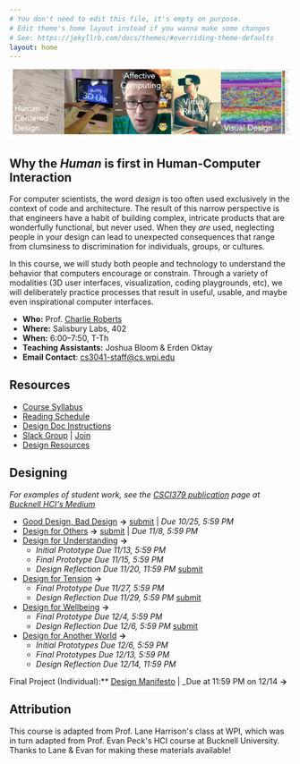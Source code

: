 ```yaml
---
# You don't need to edit this file, it's empty on purpose.
# Edit theme's home layout instead if you wanna make some changes
# See: https://jekyllrb.com/docs/themes/#overriding-theme-defaults
layout: home
---
```


![Human-Centered Design Process](img/hci_banner.png)

<!--
For computer scientists, the word _design_ is too often used exclusively in the context of code and architecture. The result of this narrow perspective is that engineers have a habit of building complex, intricate products that are wonderfully functional, but never used. When they _are_ used, neglecting people in your design can lead to unexpected consequences that range from clumsiness to discrimination for individuals, groups, or cultures.

In this course, we will study both people and technology to  understand the behavior that computers encourage or constrain. Through a variety of modalities (3D user interfaces, visualization, coding playgrounds, etc), we will deliberately practice processes that result in useful, usable, and maybe even inspirational computer interfaces. 
-->
## Why the _Human_ is first in Human-Computer Interaction
For computer scientists, the word _design_ is too often used exclusively in the context of code and architecture. The result of this narrow perspective is that engineers have a habit of building complex, intricate products that are wonderfully functional, but never used. When they _are_ used, neglecting people in your design can lead to unexpected consequences that range from clumsiness to discrimination for individuals, groups, or cultures.

In this course, we will study both people and technology to  understand the behavior that computers encourage or constrain. Through a variety of modalities (3D user interfaces, visualization, coding playgrounds, etc), we will deliberately practice processes that result in useful, usable, and maybe even inspirational computer interfaces.  

- **Who:** Prof. [Charlie Roberts](http://charlie-roberts.com)
- **Where:** Salisbury Labs, 402 
- **When:** 6:00–7:50, T-Th
- **Teaching Assistants:** Joshua Bloom & Erden Oktay
- **Email Contact**: [cs3041-staff@cs.wpi.edu](mailto:cs3041-staff@cs.wpi.edu)

## Resources
<!-- 
**[Availability Matrix for ALL projects (see bottom tabs)](https://docs.google.com/spreadsheets/d/1XP1acIxYnwktZnutnE5nyHl2-kfNOfGkjPqyZFTDWWM/edit#gid=1483891469)  
**[Reading Feedback Form](https://goo.gl/forms/9YribW48cQJjZiS42)**
- [Design Feedback Form](https://goo.gl/forms/OuwJuS3ELupkHFgy2)
- [Team Reflection Form](https://goo.gl/forms/4vpDLMoqeSCxr5LF2)
-->

- [Course Syllabus](docs/syllabus.html)
- [Reading Schedule](docs/schedule.html)
- [Design Doc Instructions](docs/designdocs.html)
- [Slack Group](https://cs3041-18b.slack.com/) \| [Join](https://join.slack.com/t/cs3041-18b/shared_invite/enQtNDYzMzcxNDMyNTAyLWJhYzIwZTAxMTVkNDc1NzcxYTViNjc2NDNhMTQ4MmM2MmNiZGZjN2Q0OTI3ZjA2MjQ3ODMzZWUyODczODYwNjE)
- [Design Resources](docs/resources.html)

## Designing
_For examples of student work, see the [CSCI379 publication](https://medium.com/bucknell-hci/tagged/csci379-hci) page at [Bucknell HCI's Medium](https://medium.com/bucknell-hci)_

- [Good Design, Bad Design](designs/goodbad_assn.html) **->** [submit](https://docs.google.com/spreadsheets/d/1_-c52ou3mpTM-5WZWA72Un6ohm9ZPpca2NkV5ujLrBU/edit?usp=sharing) \| _Due 10/25, 5:59 PM_
- [Design for Others](designs/visual_assn.html) **->** [submit](https://docs.google.com/spreadsheets/d/1U7gsWmazuKwDc3-ymrrKCwq4MaXGi1rNR3teIy_9iKU/edit?usp=sharing) \| _Due 11/8, 5:59 PM_
- [Design for Understanding](designs/datavis_assn.html) **->** 
  - _Initial Prototype Due 11/13, 5:59 PM_
  - _Final Prototype Due 11/15, 5:59 PM_
  - _Design Reflection Due 11/20, 11:59 PM_ [submit](https://docs.google.com/spreadsheets/d/18tzLR-S5XDisACe8jqp5Np2siVxnO0ZoQW2byGuy5SA/edit?usp=sharing)
- [Design for Tension](designs/chatbot_assn.html) **->** 
  - _Final Prototype Due 11/27, 5:59 PM_
  - _Design Reflection Due 11/29, 5:59 PM_ [submit](https://docs.google.com/spreadsheets/d/1zGi6VPkb5ympAJKXf3lOZkUys8JP-CM68rx8YjLC6pQ/edit?usp=sharing)
- [Design for Wellbeing](designs/emotion_assn.html) **->** 
  - _Final Prototype Due 12/4, 5:59 PM_
  - _Design Reflection Due 12/6, 5:59 PM_ [submit](https://docs.google.com/spreadsheets/d/1RpuIJYlHO48eitI6_wFl1ue-eHDES5EnkC9fUxvFW90/edit?usp=sharing)
- [Design for Another World](designs/vr_assn.html) **->** 
  - _Initial Prototypes Due 12/6, 5:59 PM_
  - _Final Prototypes Due 12/13, 5:59 PM_
  - _Design Reflection Due 12/14, 11:59 PM_

Final Project (Individual):** [Design Manifesto](docs/manifesto.html) \| _Due at 11:59 PM on 12/14 **->**  

<!-- 
- [Design for Others](designs/visual_assn.html) **->** [submit](https://docs.google.com/spreadsheets/d/1JV-dlcXFRXPoh-2ms8BZEtR_dzpDk8Sa-sTBIVfgzcU/edit#gid=304752249) \| _Demo 3/23_ \| _Doc 3/26, 11:59 PM_
- [Design for Understanding](designs/datavis_assn.html) **->** [submit](https://docs.google.com/spreadsheets/d/1JV-dlcXFRXPoh-2ms8BZEtR_dzpDk8Sa-sTBIVfgzcU/edit#gid=711832985) \| _Demo 4/2_ \| _Doc 4/3, 11:59 PM_
- [Design for Tension](designs/chatbot_assn.html) **->** [submit](https://docs.google.com/spreadsheets/d/1JV-dlcXFRXPoh-2ms8BZEtR_dzpDk8Sa-sTBIVfgzcU/edit#gid=1873200654) \| _Demo 4/9_ \| _Doc 4/10 , 11:59 PM_
- ~~[Design for Fun](designs/gesture_assn.html) **->** [submit](#) \| _Demo 4/13_ \| _Doc 4/16, 11:59 PM_~~
- [Design for Wellbeing](designs/emotion_assn.html) **->** [submit](https://docs.google.com/spreadsheets/d/1JV-dlcXFRXPoh-2ms8BZEtR_dzpDk8Sa-sTBIVfgzcU/edit#gid=220366641) \| _Demo 4/19_ \| _Doc 4/23, 11:59 PM_
- [Design for Another World](designs/vr_assn.html) **->** [submit](https://docs.google.com/spreadsheets/d/1JV-dlcXFRXPoh-2ms8BZEtR_dzpDk8Sa-sTBIVfgzcU/edit#gid=175718970) \| _Demo 4/27_ \| _Doc 4/30, 11:59 PM_
**Final Project (Individual):** [Design Manifesto](docs/manifesto.html) \| _At the beginning of the last day of class_ **->** [submit](https://docs.google.com/spreadsheets/d/1JV-dlcXFRXPoh-2ms8BZEtR_dzpDk8Sa-sTBIVfgzcU/edit#gid=667431766)
-->

## Attribution
This course is adapted from Prof. Lane Harrison's class at WPI, which was in turn adapted from Prof. Evan Peck's HCI course at Bucknell University. Thanks to Lane & Evan for making these materials available!
